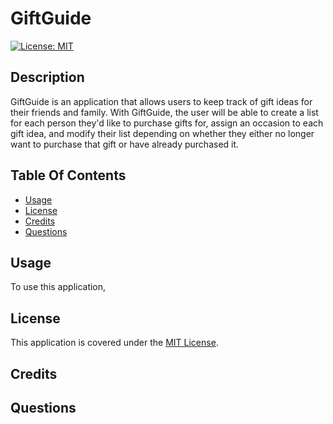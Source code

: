 # GiftGuide

[![License: MIT](https://img.shields.io/badge/License-MIT-yellow.svg)](https://opensource.org/licenses/MIT)

## Description

GiftGuide is an application that allows users to keep track of gift ideas for their friends and family. With GiftGuide, the user will be able to create a list for each person they'd like to purchase gifts for, assign an occasion to each gift idea, and modify their list depending on whether they either no longer want to purchase that gift or have already purchased it. 

## Table Of Contents 
- [Usage](#usage)<br>
- [License](#license)<br>
- [Credits](#credits)<br>
- [Questions](#questions)<br>

## Usage

To use this application, 

## License

This application is covered under the [MIT License](https://opensource.org/license/mit/).

## Credits

## Questions

<!-- USER STORY: AS A USER who is planning to shop for gifts 

I WANT a way to log and organize gift ideas that I have for different people

SO THAT I know what to get for people when the time comes  -->